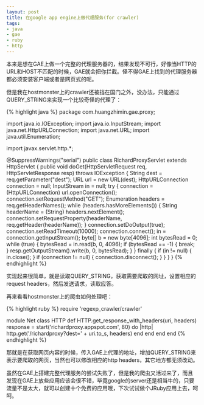 ```yaml
---
layout: post
title: 在google app engine上做代理服务(for crawler)
tags:
- java
- gae
- ruby
- http
---
```

本来是想在GAE上做一个完整的代理服务器的，结果发现不可行，好像当HTTP的URL和HOST不匹配的时候，GAE就会把你拦截。怪不得GAE上找到的代理服务器都必须安装客户端或者是网页式的呢。

但是我在hostmonster上的crawler还被挡在国门之外，没办法，只能通过QUERY_STRING来实现一个比较奇怪的代理了：

{% highlight java %}
package com.huangzhimin.gae.proxy;

import java.io.IOException;
import java.io.InputStream;
import java.net.HttpURLConnection;
import java.net.URL;
import java.util.Enumeration;

import javax.servlet.http.*;

@SuppressWarnings("serial")
public class RichardProxyServlet extends HttpServlet {
    public void doGet(HttpServletRequest req, HttpServletResponse resp) throws IOException {
        String dest = req.getParameter("dest");
        URL url = new URL(dest);
        HttpURLConnection connection = null;
        InputStream in = null;
        try {
            connection = (HttpURLConnection) url.openConnection();
            connection.setRequestMethod("GET");
            Enumeration headers = req.getHeaderNames();
            while (headers.hasMoreElements()) {
                String headerName = (String) headers.nextElement();
                connection.setRequestProperty(headerName, req.getHeader(headerName));
            }
            connection.setDoOutput(true);
            connection.setReadTimeout(10000);
            connection.connect();
            in = connection.getInputStream();
            byte[] b = new byte[4096];
            int bytesRead = 0;
            while (true) {
                bytesRead = in.read(b, 0, 4096);
                if (bytesRead == -1) {
                    break;
                }
                resp.getOutputStream().write(b, 0, bytesRead);
            }
        } finally {
            if (in != null) {
                in.close();
            }
            if (connection != null) {
                connection.disconnect();
            }
        }
    }
}
{% endhighlight %}

实现起来很简单，就是读取QUERY_STRING，获取需要爬取的网址，设置相应的request headers，然后发送请求，读取应答。

再来看看hostmonster上的爬虫如何处理吧：

{% highlight ruby %}
require 'regexp_crawler/crawler'

module Net
  class HTTP
    def HTTP.get_response_with_headers(uri, headers)
      response = start('richardproxy.appspot.com', 80) do |http|
        http.get('/richardproxy?dest=' + uri.to_s, headers)
      end
    end
  end
end
{% endhighlight %}

那就是在获取网页内容的时候，传入GAE上代理的地址，增加QUERY_STRING来表示要爬取的网页，当然也可以修改相应的http headers，其它地方都无须改动。

虽然在GAE上搭建完整代理服务的尝试失败了，但是我的爬虫又活过来了，而且发现在GAE上放些应用应该会很不错，毕竟google的server还是相当牛的，只要流量不是太大，就可以创建十个免费的应用哦，下次试试做个JRuby应用上去，呵呵。

